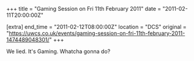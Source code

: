 +++
title = "Gaming Session on Fri 11th February 2011"
date = "2011-02-11T20:00:00Z"

[extra]
end_time = "2011-02-12T08:00:00Z"
location = "DCS"
original = "https://uwcs.co.uk/events/gaming-session-on-fri-11th-february-2011-1474489048301/"
+++

We lied. It's Gaming. Whatcha gonna do?


